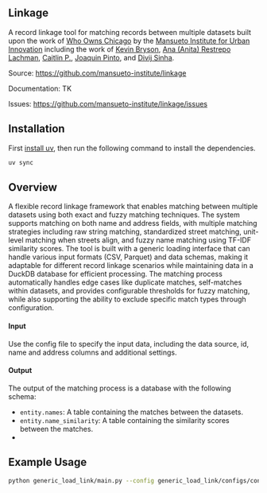 ## Linkage

A record linkage tool for matching records between multiple datasets built upon the work of [Who Owns Chicago](https://github.com/mansueto-institute/who-owns-chi/) by the [Mansueto Institute for Urban Innovation](https://miurban.uchicago.edu/) including the work of [Kevin Bryson](https://github.com/jamesturk), [Ana (Anita) Restrepo Lachman](https://github.com/johnketchum), [Caitlin P.](https://github.com/johnketchum), [Joaquin Pinto](https://github.com/johnketchum), and [Divij Sinha](https://github.com/johnketchum).

Source: https://github.com/mansueto-institute/linkage

Documentation: TK

Issues: https://github.com/mansueto-institute/linkage/issues

## Installation
First [install uv](https://docs.astral.sh/uv/getting-started/installation/), then run the following command to install the dependencies.

```bash
uv sync
```

## Overview

A flexible record linkage framework that enables matching between multiple datasets using both exact and fuzzy matching techniques. The system supports matching on both name and address fields, with multiple matching strategies including raw string matching, standardized street matching, unit-level matching when streets align, and fuzzy name matching using TF-IDF similarity scores. The tool is built with a generic loading interface that can handle various input formats (CSV, Parquet) and data schemas, making it adaptable for different record linkage scenarios while maintaining data in a DuckDB database for efficient processing. The matching process automatically handles edge cases like duplicate matches, self-matches within datasets, and provides configurable thresholds for fuzzy matching, while also supporting the ability to exclude specific match types through configuration.

#### Input

Use the config file to specify the input data, including the data source, id, name and address columns and additional settings. 

#### Output

The output of the matching process is a database with the following schema:

- `entity.names`: A table containing the matches between the datasets.
- `entity.name_similarity`: A table containing the similarity scores between the matches.
- 


## Example Usage

```bash
python generic_load_link/main.py --config generic_load_link/configs/config_template.yaml
```

